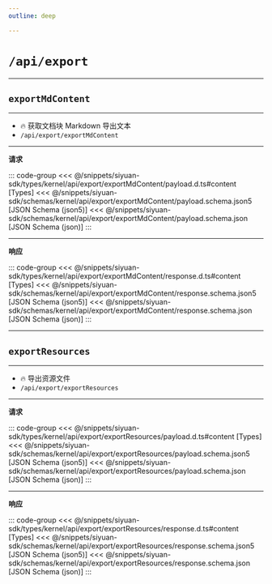 ```yaml
---
outline: deep

---
```


# `/api/export`

---
## `exportMdContent`

---

- 🔥 获取文档块 Markdown 导出文本
- `/api/export/exportMdContent`

---
**请求**

::: code-group
<<< @/snippets/siyuan-sdk/types/kernel/api/export/exportMdContent/payload.d.ts#content [Types]
<<< @/snippets/siyuan-sdk/schemas/kernel/api/export/exportMdContent/payload.schema.json5 [JSON Schema (json5)]
<<< @/snippets/siyuan-sdk/schemas/kernel/api/export/exportMdContent/payload.schema.json [JSON Schema (json)]
:::

---
**响应**

::: code-group
<<< @/snippets/siyuan-sdk/types/kernel/api/export/exportMdContent/response.d.ts#content [Types]
<<< @/snippets/siyuan-sdk/schemas/kernel/api/export/exportMdContent/response.schema.json5 [JSON Schema (json5)]
<<< @/snippets/siyuan-sdk/schemas/kernel/api/export/exportMdContent/response.schema.json [JSON Schema (json)]
:::

---
## `exportResources`

---

- 🔥 导出资源文件
- `/api/export/exportResources`

---
**请求**

::: code-group
<<< @/snippets/siyuan-sdk/types/kernel/api/export/exportResources/payload.d.ts#content [Types]
<<< @/snippets/siyuan-sdk/schemas/kernel/api/export/exportResources/payload.schema.json5 [JSON Schema (json5)]
<<< @/snippets/siyuan-sdk/schemas/kernel/api/export/exportResources/payload.schema.json [JSON Schema (json)]
:::

---
**响应**

::: code-group
<<< @/snippets/siyuan-sdk/types/kernel/api/export/exportResources/response.d.ts#content [Types]
<<< @/snippets/siyuan-sdk/schemas/kernel/api/export/exportResources/response.schema.json5 [JSON Schema (json5)]
<<< @/snippets/siyuan-sdk/schemas/kernel/api/export/exportResources/response.schema.json [JSON Schema (json)]
:::
